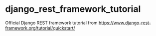 # django_rest_framework_tutorial
Official Django REST framework tutorial from https://www.django-rest-framework.org/tutorial/quickstart/

